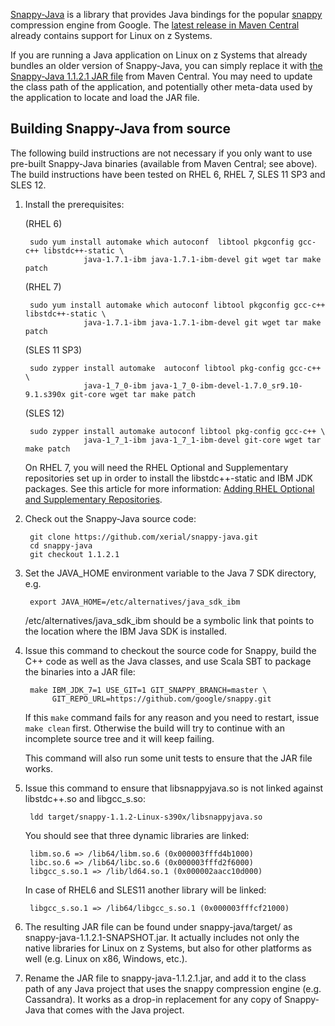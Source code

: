 <!---PACKAGE:Snappy-Java--->
<!---DISTRO:SLES 12:1.1.2--->
<!---DISTRO:SLES 11:1.1.2--->
<!---DISTRO:RHEL 7:1.1.2--->
<!---DISTRO:RHEL 6:1.1.2--->

[Snappy-Java](https://github.com/xerial/snappy-java) is a library that provides Java bindings for the popular [snappy](http://google.github.io/snappy/) compression engine from Google. The [latest release in Maven Central](http://search.maven.org/#artifactdetails|org.xerial.snappy|snappy-java|1.1.2.1|bundle) already contains support for Linux on z Systems.

If you are running a Java application on Linux on z Systems that already bundles an older version of Snappy-Java, you can simply replace it with [the Snappy-Java 1.1.2.1 JAR file](http://search.maven.org/remotecontent?filepath=org/xerial/snappy/snappy-java/1.1.2.1/snappy-java-1.1.2.1.jar) from Maven Central. You may need to update the class path of the application, and potentially other meta-data used by the application to locate and load the JAR file.

## Building Snappy-Java from source

The following build instructions are not necessary if you only want to use pre-built Snappy-Java binaries (available from Maven Central; see above). The build instructions have been tested on RHEL 6, RHEL 7, SLES 11 SP3 and SLES 12.


1. Install the prerequisites:

    (RHEL 6)
	
        sudo yum install automake which autoconf  libtool pkgconfig gcc-c++ libstdc++-static \
					java-1.7.1-ibm java-1.7.1-ibm-devel git wget tar make  patch
					
    (RHEL 7)

		sudo yum install automake which autoconf libtool pkgconfig gcc-c++ libstdc++-static \
                    java-1.7.1-ibm java-1.7.1-ibm-devel git wget tar make patch

    (SLES 11 SP3)

		sudo zypper install automake  autoconf libtool pkg-config gcc-c++ \
                    java-1_7_0-ibm java-1_7_0-ibm-devel-1.7.0_sr9.10-9.1.s390x git-core wget tar make patch

    (SLES 12)

		sudo zypper install automake autoconf libtool pkg-config gcc-c++ \
                    java-1_7_1-ibm java-1_7_1-ibm-devel git-core wget tar make patch

   On RHEL 7, you will need the RHEL Optional and Supplementary repositories set up in order to install the libstdc++-static and IBM JDK packages. See this article for more information: [Adding RHEL Optional and Supplementary Repositories](https://github.com/linux-on-ibm-z/docs/wiki/Adding-RHEL-Optional-and-Supplementary-Repositories).

2. Check out the Snappy-Java source code:

        git clone https://github.com/xerial/snappy-java.git
        cd snappy-java
        git checkout 1.1.2.1

3. Set the JAVA_HOME environment variable to the Java 7 SDK directory, e.g.

        export JAVA_HOME=/etc/alternatives/java_sdk_ibm

   /etc/alternatives/java_sdk_ibm should be a symbolic link that points to the location where the IBM Java SDK is installed.


4. Issue this command to checkout the source code for Snappy, build the C++ code as well as the Java classes, and use Scala SBT to package the binaries into a JAR file:

        make IBM_JDK_7=1 USE_GIT=1 GIT_SNAPPY_BRANCH=master \
             GIT_REPO_URL=https://github.com/google/snappy.git

   If this `make` command fails for any reason and you need to restart, issue `make clean` first. Otherwise the build will try to continue with an incomplete source tree and it will keep failing.

   This command will also run some unit tests to ensure that the JAR file works.

5. Issue this command to ensure that libsnappyjava.so is not linked against libstdc++.so and libgcc_s.so:

        ldd target/snappy-1.1.2-Linux-s390x/libsnappyjava.so

   You should see that three dynamic libraries are linked:

        libm.so.6 => /lib64/libm.so.6 (0x000003fffd4b1000)
        libc.so.6 => /lib64/libc.so.6 (0x000003fffd2f6000)
        libgcc_s.so.1 => /lib/ld64.so.1 (0x000002aacc10d000)
 
   In case of RHEL6 and SLES11 another library will be linked:
    
		libgcc_s.so.1 => /lib64/libgcc_s.so.1 (0x000003fffcf21000)

6. The resulting JAR file can be found under snappy-java/target/ as snappy-java-1.1.2.1-SNAPSHOT.jar. It actually includes not only the native libraries for Linux on z Systems, but also for other platforms as well (e.g. Linux on x86, Windows, etc.).

7. Rename the JAR file to snappy-java-1.1.2.1.jar, and add it to the class path of any Java project that uses the snappy compression engine (e.g. Cassandra). It works as a drop-in replacement for any copy of Snappy-Java that comes with the Java project.
